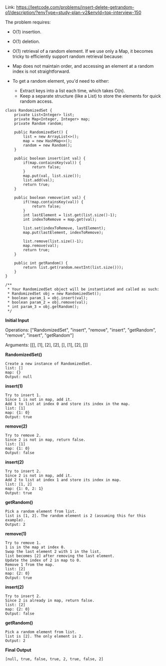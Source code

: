 Link: https://leetcode.com/problems/insert-delete-getrandom-o1/description/?envType=study-plan-v2&envId=top-interview-150

The problem requires:

- O(1) insertion.
- O(1) deletion.
- O(1) retrieval of a random element.
If we use only a Map, it becomes tricky to efficiently support random retrieval because:

- Map does not maintain order, and accessing an element at a random index is not straightforward.
- To get a random element, you'd need to either:
  - Extract keys into a list each time, which takes O(n).
  - Keep a separate structure (like a List) to store the elements for quick random access.

```
class RandomizedSet {
    private List<Integer> list;
    private Map<Integer, Integer> map;
    private Random random;

    public RandomizedSet() {
        list = new ArrayList<>();
        map = new HashMap<>();
        random = new Random();
    }
    
    public boolean insert(int val) {
        if(map.containsKey(val)) {
            return false;
        }
        map.put(val, list.size());
        list.add(val);
        return true;
    }
    
    public boolean remove(int val) {
        if(!map.containsKey(val)) {
            return false;
        }
        int lastElement = list.get(list.size()-1);
        int indexToRemove = map.get(val);

        list.set(indexToRemove, lastElement);
        map.put(lastElement, indexToRemove);

        list.remove(list.size()-1);
        map.remove(val);
        return true;
    }
    
    public int getRandom() {
        return list.get(random.nextInt(list.size()));
    }
}

/**
 * Your RandomizedSet object will be instantiated and called as such:
 * RandomizedSet obj = new RandomizedSet();
 * boolean param_1 = obj.insert(val);
 * boolean param_2 = obj.remove(val);
 * int param_3 = obj.getRandom();
 */
```

**Initial Input**

Operations: ["RandomizedSet", "insert", "remove", "insert", "getRandom", "remove", "insert", "getRandom"]

Arguments: [[], [1], [2], [2], [], [1], [2], []]


**RandomizedSet()**
```
Create a new instance of RandomizedSet.
list: []
map: {}
Output: null
```

**insert(1)**
```
Try to insert 1.
Since 1 is not in map, add it.
Add 1 to list at index 0 and store its index in the map.
list: [1]
map: {1: 0}
Output: true
```

**remove(2)**

```
Try to remove 2.
Since 2 is not in map, return false.
list: [1]
map: {1: 0}
Output: false
````

**insert(2)**

```
Try to insert 2.
Since 2 is not in map, add it.
Add 2 to list at index 1 and store its index in map.
list: [1, 2]
map: {1: 0, 2: 1}
Output: true
```

**getRandom()**

```
Pick a random element from list.
list is [1, 2]. The random element is 2 (assuming this for this example).
Output: 2
```

**remove(1)**

```
Try to remove 1.
1 is in the map at index 0.
Swap the last element 2 with 1 in the list.
list becomes [2] after removing the last element.
Update the index of 2 in map to 0.
Remove 1 from the map.
list: [2]
map: {2: 0}
Output: true

```
**insert(2)**

```
Try to insert 2.
Since 2 is already in map, return false.
list: [2]
map: {2: 0}
Output: false
```

**getRandom()**

```
Pick a random element from list.
list is [2]. The only element is 2.
Output: 2
```

**Final Output**

```
[null, true, false, true, 2, true, false, 2]
```
